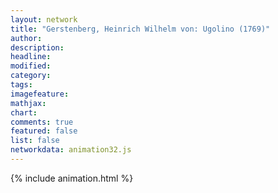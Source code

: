 ```yaml
---
layout: network
title: "Gerstenberg, Heinrich Wilhelm von: Ugolino (1769)"
author:
description:
headline:
modified:
category:
tags:
imagefeature: 
mathjax: 
chart: 
comments: true
featured: false
list: false
networkdata: animation32.js
---
```

{% include animation.html %}
